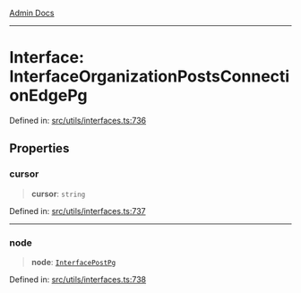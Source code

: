 [Admin Docs](/)

***

# Interface: InterfaceOrganizationPostsConnectionEdgePg

Defined in: [src/utils/interfaces.ts:736](https://github.com/PalisadoesFoundation/talawa-admin/blob/main/src/utils/interfaces.ts#L736)

## Properties

### cursor

> **cursor**: `string`

Defined in: [src/utils/interfaces.ts:737](https://github.com/PalisadoesFoundation/talawa-admin/blob/main/src/utils/interfaces.ts#L737)

***

### node

> **node**: [`InterfacePostPg`](InterfacePostPg.md)

Defined in: [src/utils/interfaces.ts:738](https://github.com/PalisadoesFoundation/talawa-admin/blob/main/src/utils/interfaces.ts#L738)
